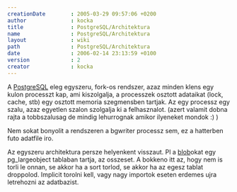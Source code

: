 ```yaml
---
creationDate        : 2005-03-29 09:57:06 +0200 
author              : kocka 
title               : PostgreSQL/Architektura 
name                : PostgreSQL/Architektura 
layout              : wiki 
path                : PostgreSQL/Architektura 
date                : 2006-02-14 23:13:59 +0100 
version             : 2 
creator             : kocka 
---
```

A [PostgreSQL](../PostgreSQL.html) eleg egyszeru, fork-os rendszer, azaz minden klens egy kulon processzt kap, ami kiszolgalja, a processzek osztott adataikat (lock, cache, stb) egy osztott memoria szegmensben tartjak. Az egy processz egy szalu, azaz egyetlen szalon szolgalja ki a felhasznalot. (azert valamit dobna rajta a tobbszalusag de mindig lehurrognak amikor ilyeneket mondok :) )

Nem sokat bonyolit a rendszeren a bgwriter processz sem, ez a hatterben futo adatfile iro.

Az egyszeru architektura persze helyenkent visszaut. Pl a [blob](../blob.html)okat egy pg_largeobject tablaban tartja, az osszeset. A bokkeno itt az, hogy nem is torli le onnan, se akkor ha a sort torlod, se akkor ha az egesz tablat droppolod. Implicit torolni kell, vagy nagy importok eseten erdemes ujra letrehozni az adatbazist.

